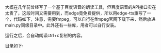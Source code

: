 大概在几年前曾经写了一个基于百度语音的朗读工具，但百度语音的API接口实在太贵了，这段时间又需要用到，而edge竟免费提供，所以用edge-tts重写了一个，代码如下，注意，需要fmpeg，可以自行在ffmpeg官网下载下来，然后放进main.py同级目录中。此外还有一些库，用者可以自行安装。

运行之后，会自动朗读ctrl+c复制的内容。

​​目录如下:
